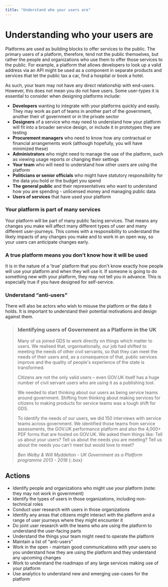 ```yaml
---
title: "Understand who your users are"
---
```

# Understanding who your users are

Platforms are used as building blocks to offer services to the public. The primary users of a platform, therefore, tend not the public themselves, but rather the people and organizations who use them to offer those services to the public. For example, a platform that allows developers to look up a valid address via an API might be used as a component in separate products and services that let the public tax a car, find a hospital or book a hotel.

As such, your team may not have any direct relationship with end-users. However, this does not mean you do not have users. Some user-types it is essential to consider when designing platforms include:

* **Developers** wanting to integrate with your platforms quickly and easily. They may work as part of teams in another part of the government, another their of government or in the private sector
* **Designers** of a service who may need to understand how your platform will fit into a broader service design, or include it in prototypes they are testing
* **Procurement managers** who need to know how any contractual or financial arrangements work (although hopefully, you will have minimized these)
* **Administrators** who might need to manage the use of the platform, such as viewing usage reports or changing their settings
* **Your team** who will need to understand how other users are using the platform
* **Politicians or senior officials** who might have statutory responsibility for the data you hold or the budget you spend
* **The general public** and their representatives who want to understand how you are spending - unlicensed money and managing public data
*  **Users of services** that have used your platform

### Your platform is part of many services

Your platform will be part of many public facing services. That means any changes you make will affect many different types of user and many different user-journeys. This comes with a responsibility to understand the likely impacts of any changes you make and to work in an open way, so your users can anticipate changes early.

### A true platform means you don’t know how it will be used

It is in the nature of a 'true' platform that you don't know exactly how people will use your platform and when they will use it. If someone is going to do something new with your platform, they may not tell you in advance. This is especially true if you have designed for self-service.

### Understand “anti-users”

There will also be actors who wish to misuse the platform or the data it holds. It is important to understand their potential motivations and design against them.

>### Identifying users of Government as a Platform in the UK
>Many of us joined GDS to work directly on things which matter to users. We realised that, organisationally, our job had shifted to meeting the needs of other civil servants, so that they can meet the needs of their users and, as a consequence of that, public services improve and the quality of people's experience of the state is transformed.
>
>Citizens are not the only valid users – even GOV.UK itself has a huge number of civil servant users who are using it as a publishing tool.
>
>We needed to start thinking about our users as being service teams around government. Shifting from thinking about making services for citizens to making products for service teams was a tough shift for GDS.
>
>To identify the needs of our users, we did 150 interviews with service teams across government. We identified those teams from service assessments, the GOV.UK performance platform and also the 4,000+ PDF forms that are hosted on GOV.UK. We asked them things like: Tell us about your users? Tell us about the needs you are meeting? Tell us about the needs you can't meet but would love to meet?
>
>_Ben Welby & Will Myddelton - UK Government as a Platform programme 2013 - 2018_
{:.box}

## Actions

* Identify people and organizations who might use your platform (note: they may not work in government)
* Identify the types of users in those organizations, including non-technical roles
* Conduct user research with users in those organizations
* Identify any areas that citizens might interact with the platform and a range of user journeys where they might encounter it
* Do joint user research with the teams who are using the platform to understand the user-facing parts
* Understand the things your team might need to operate the platform
* Maintain a list of “anti-users”
* Work in the open - maintain good communications with your users so you understand how they are using the platform and they understand any upcoming changes
* Work to understand the roadmaps of any large services making use of your platform
* Use analytics to understand new and emerging use-cases for the platform
 


